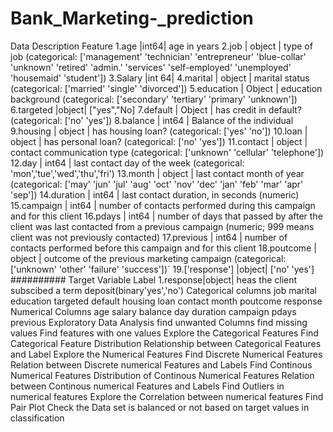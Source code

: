 # Bank_Marketing-_prediction
Data Description Feature 1.age |int64| age in years 2.job | object | type of job (categorical: ['management' 'technician' 'entrepreneur' 'blue-collar' 'unknown' 'retired' 'admin.' 'services' 'self-employed' 'unemployed' 'housemaid' 'student']) 3.Salary |int 64| 4.marital | object | marital status (categorical: ['married' 'single' 'divorced']) 5.education | Object | education background (categorical: ['secondary' 'tertiary' 'primary' 'unknown']) 6.targeted |object| ["yes","No] 7.default | Object | has credit in default? (categorical: ['no' 'yes']) 8.balance | int64 | Balance of the individual 9.housing | object | has housing loan? (categorical: ['yes' 'no']) 10.loan | object | has personal loan? (categorical: ['no' 'yes']) 11.contact | object | contact communication type (categorical: ['unknown' 'cellular' 'telephone']) 12.day | int64 | last contact day of the week (categorical: 'mon','tue','wed','thu','fri') 13.month | object | last contact month of year (categorical: ['may' 'jun' 'jul' 'aug' 'oct' 'nov' 'dec' 'jan' 'feb' 'mar' 'apr' 'sep']) 14.duration | int64 | last contact duration, in seconds (numeric) 15.campaign | int64 | number of contacts performed during this campaign and for this client 16.pdays | int64 | number of days that passed by after the client was last contacted from a previous campaign (numeric; 999 means client was not previously contacted) 17.previous | int64 | number of contacts performed before this campaign and for this client 18.poutcome | object | outcome of the previous marketing campaign (categorical: ['unknown' 'other' 'failure' 'success'])` 19.['response'] |object| ['no' 'yes'] ########## Target Variable  Label 1.response|object| heas the client subscibed a term deposit(binary'yes','no')  Categorical columns job marital education targeted default housing loan contact month poutcome response Numerical Columns age salary balance day duration campaign pdays previous Exploratory Data Analysis find unwanted Columns find missing values Find features with one values Explore the Categorical Features Find Categorical Feature Distribution Relationship between Categorical Features and Label Explore the Numerical Features Find Discrete Numerical Features Relation between Discrete numerical Features and Labels Find Continous Numerical Features Distribution of Continous Numerical Features Relation between Continous numerical Features and Labels Find Outliers in numerical features Explore the Correlation between numerical features Find Pair Plot Check the Data set is balanced or not based on target values in classification
